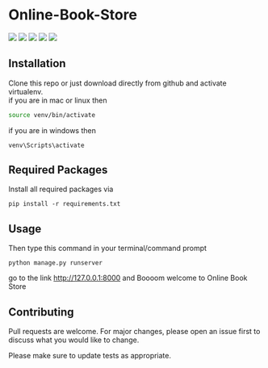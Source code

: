 # Online-Book-Store

<img src="https://img.shields.io/badge/build-passing-success"> <img src="https://img.shields.io/badge/Python-3.8.10-blueviolet"> <img src="https://img.shields.io/badge/Django-3.2.6-blue"> <img src="https://img.shields.io/badge/SQLite-9cf"> <img src="https://img.shields.io/badge/Bootstrap--5-blueviolet">

## Installation

Clone this repo or just download directly from github and activate virtualenv.<br> 
if you are in mac or linux then

```bash
source venv/bin/activate
```
if you are in windows then
```
venv\Scripts\activate
```
## Required Packages

Install all required packages via
```
pip install -r requirements.txt
```
## Usage

Then type this command in your terminal/command prompt
```
python manage.py runserver
```
go to the link http://127.0.0.1:8000 and Boooom welcome to Online Book Store


## Contributing
Pull requests are welcome. For major changes, please open an issue first to discuss what you would like to change.

Please make sure to update tests as appropriate.
